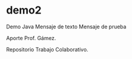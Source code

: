 # demo2
Demo Java
Mensaje de texto
Mensaje de prueba 

Aporte Prof. Gámez.

Repositorio Trabajo Colaborativo.